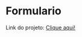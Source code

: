 # Formulario
<p>Link do projeto: <a target="_blank" rel="self_content" href="https://unrivaled-capybara-a2b638.netlify.app">Clique aqui!</a> </p>
